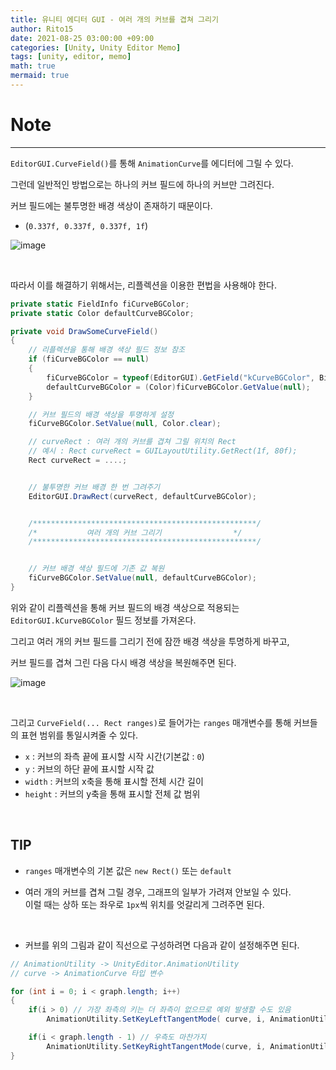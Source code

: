 ```yaml
---
title: 유니티 에디터 GUI - 여러 개의 커브를 겹쳐 그리기
author: Rito15
date: 2021-08-25 03:00:00 +09:00
categories: [Unity, Unity Editor Memo]
tags: [unity, editor, memo]
math: true
mermaid: true
---
```


# Note
---

`EditorGUI.CurveField()`를 통해 `AnimationCurve`를 에디터에 그릴 수 있다.

그런데 일반적인 방법으로는 하나의 커브 필드에 하나의 커브만 그려진다.

커브 필드에는 불투명한 배경 색상이 존재하기 때문이다.

- (`0.337f, 0.337f, 0.337f, 1f`)

![image](https://user-images.githubusercontent.com/42164422/130670590-951e34c7-e4a5-402c-a78e-87fa61552441.png)

<br>

따라서 이를 해결하기 위해서는, 리플렉션을 이용한 편법을 사용해야 한다.

```cs
private static FieldInfo fiCurveBGColor;
private static Color defaultCurveBGColor;

private void DrawSomeCurveField()
{
    // 리플렉션을 통해 배경 색상 필드 정보 참조
    if (fiCurveBGColor == null)
    {
        fiCurveBGColor = typeof(EditorGUI).GetField("kCurveBGColor", BindingFlags.Static | BindingFlags.NonPublic);
        defaultCurveBGColor = (Color)fiCurveBGColor.GetValue(null);
    }

    // 커브 필드의 배경 색상을 투명하게 설정
    fiCurveBGColor.SetValue(null, Color.clear);

    // curveRect : 여러 개의 커브를 겹쳐 그릴 위치의 Rect
    // 예시 : Rect curveRect = GUILayoutUtility.GetRect(1f, 80f);
    Rect curveRect = ....;


    // 불투명한 커브 배경 한 번 그려주기
    EditorGUI.DrawRect(curveRect, defaultCurveBGColor);


    /**************************************************/
    /*           여러 개의 커브 그리기                */
    /**************************************************/


    // 커브 배경 색상 필드에 기존 값 복원
    fiCurveBGColor.SetValue(null, defaultCurveBGColor);
}
```

위와 같이 리플렉션을 통해 커브 필드의 배경 색상으로 적용되는 `EditorGUI.kCurveBGColor` 필드 정보를 가져온다.

그리고 여러 개의 커브 필드를 그리기 전에 잠깐 배경 색상을 투명하게 바꾸고,

커브 필드를 겹쳐 그린 다음 다시 배경 색상을 복원해주면 된다.

![image](https://user-images.githubusercontent.com/42164422/130672171-bbfddb47-28a9-4f53-9d37-d7b35f783ad9.png)

<br>

그리고  `CurveField(... Rect ranges)`로 들어가는 `ranges` 매개변수를 통해 커브들의 표현 범위를 통일시켜줄 수 있다.

- `x` : 커브의 좌측 끝에 표시할 시작 시간(기본값 : `0`)
- `y` : 커브의 하단 끝에 표시할 시작 값
- `width` : 커브의 x축을 통해 표시할 전체 시간 길이
- `height` : 커브의 y축을 통해 표시할 전체 값 범위

<br>

## **TIP**

- `ranges` 매개변수의 기본 값은 `new Rect()` 또는 `default`

- 여러 개의 커브를 겹쳐 그릴 경우, 그래프의 일부가 가려져 안보일 수 있다.<br>
  이럴 때는 상하 또는 좌우로 `1px`씩 위치를 엇갈리게 그려주면 된다.

<br>

- 커브를 위의 그림과 같이 직선으로 구성하려면 다음과 같이 설정해주면 된다.

```cs
// AnimationUtility -> UnityEditor.AnimationUtility
// curve -> AnimationCurve 타입 변수

for (int i = 0; i < graph.length; i++)
{
    if(i > 0) // 가장 좌측의 키는 더 좌측이 없으므로 예외 발생할 수도 있음
        AnimationUtility.SetKeyLeftTangentMode( curve, i, AnimationUtility.TangentMode.Linear);

    if(i < graph.length - 1) // 우측도 마찬가지
        AnimationUtility.SetKeyRightTangentMode(curve, i, AnimationUtility.TangentMode.Linear);
}
```

